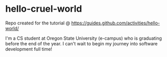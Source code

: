 # hello-cruel-world
Repo created for the tutorial @ https://guides.github.com/activities/hello-world/

I'm a CS student at Oregon State University (e-campus) who is graduating before the end of the year. I can't wait to begin my journey into software development full time!
